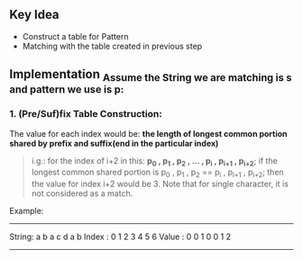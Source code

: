 ## Key Idea
- Construct a table for Pattern
- Matching with the table created in previous step

## Implementation <sub>Assume the String we are matching is s and pattern we use is p:</sub>
### 1. (Pre/Suf)fix Table Construction:
The value for each index would be: **the length of longest common portion shared by prefix and suffix(end in the particular index)**

> i.g.: for the index of i+2 in this: **p<sub>0</sub> , p<sub>1</sub> , p<sub>2</sub> , ... , p<sub>i</sub> , p<sub>i+1</sub> , p<sub>i+2</sub>**; if the longest common shared portion is p<sub>0</sub> , p<sub>1</sub> , p<sub>2</sub> == p<sub>i</sub> , p<sub>i+1</sub> , p<sub>i+2</sub>; then the value for index i+2 would be 3. Note that for single character, it is not considered as a match.

Example:
___
String: a b a c d a b
Index : 0 1 2 3 4 5 6
Value : 0 0 1 0 0 1 2
___


